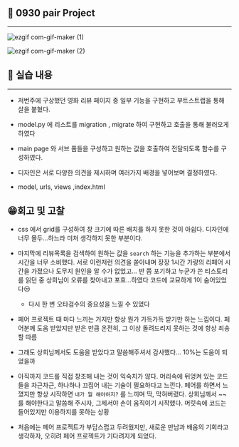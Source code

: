 ## 🎈 0930 pair Project

***

![ezgif com-gif-maker (1)](https://user-images.githubusercontent.com/70432152/193414798-4b024c71-bb2f-4afc-a437-11279ee510ab.gif)

![ezgif com-gif-maker (2)](https://user-images.githubusercontent.com/70432152/193414812-37ac434b-09ad-4c1e-983b-22bc3827b223.gif) 





## 📗 실습 내용

***



- 저번주에 구상했던 영화 리뷰 페이지 중 일부 기능을 구현하고 부트스트랩을 통해 살을 붙혔다.

- model.py 에 리스트를 migration , migrate 하여 구현하고 호출을 통해 불러오게 하였다

- main page 와 서브 폼들을 구성하고 원하는 값을 호출하여 전달되도록 함수를 구성하였다.

- 디자인은 서로 다양한 의견을 제시하며 여러가지 배경을 넣어보며 결정하였다.

- model, urls, views ,index.html 



## 😁회고 및 고찰

- css 에서  grid를 구성하여 창 크기에 따른 배치를 하지 못한 것이 아쉽다. 디자인에 너무 몰두...하느라 미처 생각하지 못한 부분이다. 

- 마지막에 리뷰목록을 검색하여 원하는 값을 ```search``` 하는 기능을 추가하는 부분에서 시간을 너무 소비했다. 서로 이런저런 의견을 쏟아내며 장장 1시간 가량의 리페어 시간을 가졌으나 도무지 원인을 알 수가 없었고... 반 쯤 포기하고 누군가 쓴 티스토리를 읽던 중 상희님이 오류를 찾아내고 포효...하였다 코드에 교묘하게 1이 숨어있었다😒
  
  - 다시 한 번 오타검수의 중요성을 느낄 수 있었다 

- 페어 프로젝트 때 마다 느끼는 거지만 항상 뭔가 가득가득 받기만 하는 느낌이다. 페어분께 도움 받았지만 받은 만큼 온전히, 그 이상 돌려드리지 못하는 것에 항상 죄송할 따름

- 그래도 상희님께서도 도움을 받았다고 말씀해주셔서 감사했다... 10%는 도움이 되었을까

- 아직까지 코드를 직접 창조해 내는 것이 익숙치가 않다. 머리속에 뒤엉켜 있는 코드들을 차근차근, 하나하나 끄집어 내는 기술이 필요하다고 느낀다. 페어를 하면서 느꼈지만 항상 시작하면 ```내가 뭘 해야하지?``` 를 느끼며 딱, 막혀버렸다. 상희님께서 ~~를 해야한다고 말씀해 주시자, 그제서야 손이 움직이기 시작했다. 머릿속에 코드는 들어있지만 이용하지를 못하는 상황

- 처음에는 페어 프로젝트가 부담스럽고 두려웠지만, 새로운 만남과 배움의 기회라고 생각하자, 오히려 페어 프로젝트가 기다려지게 되었다. 


